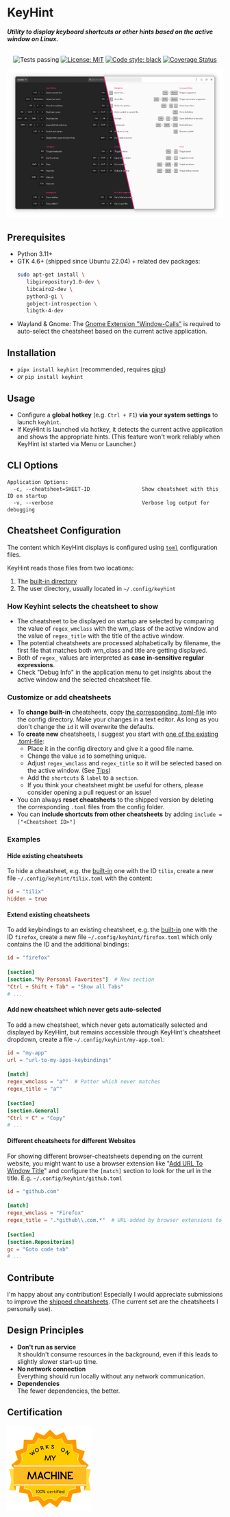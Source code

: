 # KeyHint

**_Utility to display keyboard shortcuts or other hints based on the active window on
Linux._**

<p align="center"><br>
<img alt="Tests passing" src="https://github.com/dynobo/keyhint/workflows/Test/badge.svg">
<a href="https://github.com/dynobo/keyhint/blob/main/LICENSE"><img alt="License: MIT" src="https://img.shields.io/badge/License-MIT-blue.svg"></a>
<a href="https://github.com/psf/black"><img alt="Code style: black" src="https://img.shields.io/badge/Code%20style-black-%23000000"></a>
<a href='https://coveralls.io/github/dynobo/keyhint'><img src='https://coveralls.io/repos/github/dynobo/keyhint/badge.svg' alt='Coverage Status' /></a>
</p>

![Keyhint Screenshot](https://raw.githubusercontent.com/dynobo/keyhint/main/keyhint/resources/keyhint.png)

## Prerequisites

- Python 3.11+
- GTK 4.6+ (shipped since Ubuntu 22.04) + related dev packages:
  ```sh
  sudo apt-get install \
     libgirepository1.0-dev \
     libcairo2-dev \
     python3-gi \
     gobject-introspection \
     libgtk-4-dev
  ```
- Wayland & Gnome: The
  [Gnome Extension "Window-Calls"](https://extensions.gnome.org/extension/4724/window-calls/)
  is required to auto-select the cheatsheet based on the current active application.

## Installation

- `pipx install keyhint` (recommended, requires [pipx](https://pipx.pypa.io/))
- _or_ `pip install keyhint`

## Usage

- Configure a **global hotkey** (e.g. `Ctrl + F1`) **via your system settings** to
  launch `keyhint`.
- If KeyHint is launched via hotkey, it detects the current active application and shows
  the appropriate hints. (This feature won't work reliably when KeyHint ist started via
  Menu or Launcher.)

## CLI Options

```
Application Options:
  -c, --cheatsheet=SHEET-ID                 Show cheatsheet with this ID on startup
  -v, --verbose                             Verbose log output for debugging
```

## Cheatsheet Configuration

The content which KeyHint displays is configured using [`toml`](https://toml.io/en/)
configuration files.

KeyHint reads those files from two locations:

1. The [built-in directory](https://github.com/dynobo/keyhint/tree/main/keyhint/config)
1. The user directory, usually located in `~/.config/keyhint`

### How Keyhint selects the cheatsheet to show

- The cheatsheet to be displayed on startup are selected by comparing the value of
  `regex_wmclass` with the wm_class of the active window and the value of `regex_title`
  with the title of the active window.
- The potential cheatsheets are processed alphabetically by filename, the first file
  that matches both wm_class and title are getting displayed.
- Both of `regex_` values are interpreted as **case in-sensitive regular expressions**.
- Check "Debug Info" in the application menu to get insights about the active window and
  the selected cheatsheet file.

### Customize or add cheatsheets

- To **change built-in** cheatsheets, copy
  [the corresponding .toml-file](https://github.com/dynobo/keyhint/tree/main/src/keyhint/config)
  into the config directory. Make your changes in a text editor. As long as you don't
  change the `id` it will overwrite the defaults.
- To **create new** cheatsheets, I suggest you start with
  [one of the existing .toml-file](https://github.com/dynobo/keyhint/tree/main/src/keyhint/config):
  - Place it in the config directory and give it a good file name.
  - Change the value `id` to something unique.
  - Adjust `regex_wmclass` and `regex_title` so it will be selected based on the active
    window. (See [Tips](#tips))
  - Add the `shortcuts` & `label` to a `section`.
  - If you think your cheatsheet might be useful for others, please consider opening a
    pull request or an issue!
- You can always **reset cheatsheets** to the shipped version by deleting the
  corresponding `.toml` files from the config folder.
- You can **include shortcuts from other cheatsheets** by adding
  `include = ["<Cheatsheet ID>"]`

### Examples

#### Hide existing cheatsheets

To hide a cheatsheet, e.g. the
[built-in](https://github.com/dynobo/keyhint/blob/main/keyhint/config/tilix.toml) one
with the ID `tilix`, create a new file `~/.config/keyhint/tilix.toml` with the content:

```toml
id = "tilix"
hidden = true
```

#### Extend existing cheatsheets

To add keybindings to an existing cheatsheet, e.g. the
[built-in](https://github.com/dynobo/keyhint/blob/main/keyhint/config/firefox.toml) one
with the ID `firefox`, create a new file `~/.config/keyhint/firefox.toml` which only
contains the ID and the additional bindings:

```toml
id = "firefox"

[section]
[section."My Personal Favorites"]  # New section
"Ctrl + Shift + Tab" = "Show all Tabs"
# ...
```

#### Add new cheatsheet which never gets auto-selected

To add a new cheatsheet, which never gets automatically selected and displayed by
KeyHint, but remains accessible through KeyHint's cheatsheet dropdown, create a file
`~/.config/keyhint/my-app.toml`:

```toml
id = "my-app"
url = "url-to-my-apps-keybindings"

[match]
regex_wmclass = "a^"  # Patter which never matches
regex_title = "a^"

[section]
[section.General]
"Ctrl + C" = "Copy"
# ...

```

#### Different cheatsheets for different Websites

For showing different browser-cheatsheets depending on the current website, you might
want to use a browser extension like
"[Add URL To Window Title](https://addons.mozilla.org/en-US/firefox/addon/add-url-to-window-title/)"
and configure the `[match]` section to look for the url in the title. E.g.
`~/.config/keyhint/github.toml`

```toml
id = "github.com"

[match]
regex_wmclass = "Firefox"
regex_title = ".*github\\.com.*"  # URL added by browser extensions to window title

[section]
[section.Repositories]
gc = "Goto code tab"
# ...
```

## Contribute

I'm happy about any contribution! Especially I would appreciate submissions to improve
the
[shipped cheatsheets](https://github.com/dynobo/keyhint/tree/main/src/keyhint/config).
(The current set are the cheatsheets I personally use).

## Design Principles

- **Don't run as service**<br>It shouldn't consume resources in the background, even if
  this leads to slightly slower start-up time.
- **No network connection**<br>Everything should run locally without any network
  communication.
- **Dependencies**<br>The fewer dependencies, the better.

## Certification

![WOMM](https://raw.githubusercontent.com/dynobo/lmdiag/master/badge.png)
